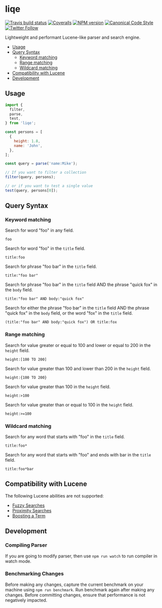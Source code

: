 # liqe

[![Travis build status](http://img.shields.io/travis/gajus/liqe/main.svg?style=flat-square)](https://app.travis-ci.com/github/gajus/liqe)
[![Coveralls](https://img.shields.io/coveralls/gajus/liqe.svg?style=flat-square)](https://coveralls.io/github/gajus/liqe)
[![NPM version](http://img.shields.io/npm/v/liqe.svg?style=flat-square)](https://www.npmjs.org/package/liqe)
[![Canonical Code Style](https://img.shields.io/badge/code%20style-canonical-blue.svg?style=flat-square)](https://github.com/gajus/canonical)
[![Twitter Follow](https://img.shields.io/twitter/follow/kuizinas.svg?style=social&label=Follow)](https://twitter.com/kuizinas)

Lightweight and performant Lucene-like parser and search engine.

* [Usage](#usage)
* [Query Syntax](#query-syntax)
  * [Keyword matching](#keyword-matching)
  * [Range matching](#range-matching)
  * [Wildcard matching](#wildcard-matching)
* [Compatibility with Lucene](#compatibility-with-lucene)
* [Development](#development)

## Usage

```js
import {
  filter,
  parse,
  test,
} from 'liqe';

const persons = [
  {
    height: 1.8,
    name: 'John',
  },
];

const query = parse('name:Mike');

// If you want to filter a collection
filter(query, persons);

// or if you want to test a single value
test(query, persons[0]);

```

## Query Syntax

### Keyword matching

Search for word "foo" in any field.

```
foo
```

Search for word "foo" in the `title` field.

```
title:foo
```

Search for phrase "foo bar" in the `title` field.

```
title:"foo bar"
```

Search for phrase "foo bar" in the `title` field AND the phrase "quick fox" in the `body` field.

```
title:"foo bar" AND body:"quick fox"
```

Search for either the phrase "foo bar" in the `title` field AND the phrase "quick fox" in the `body` field, or the word "fox" in the `title` field.

```
(title:"foo bar" AND body:"quick fox") OR title:fox
```

### Range matching

Search for value greater or equal to 100 and lower or equal to 200 in the `height` field.

```
height:[100 TO 200]
```

Search for value greater than 100 and lower than 200 in the `height` field.

```
height:{100 TO 200}
```

Search for value greater than 100 in the `height` field.

```
height:>100
```

Search for value greater than or equal to 100 in the `height` field.

```
height:>=100
```

### Wildcard matching

Search for any word that starts with "foo" in the `title` field.

```
title:foo*
```

Search for any word that starts with "foo" and ends with bar in the `title` field.

```
title:foo*bar
```

## Compatibility with Lucene

The following Lucene abilities are not supported:

* [Fuzzy Searches](https://lucene.apache.org/core/2_9_4/queryparsersyntax.html#Fuzzy%20Searches)
* [Proximity Searches](https://lucene.apache.org/core/2_9_4/queryparsersyntax.html#Proximity%20Searches)
* [Boosting a Term](https://lucene.apache.org/core/2_9_4/queryparsersyntax.html#Boosting%20a%20Term)

## Development

### Compiling Parser

If you are going to modify parser, then use `npm run watch` to run compiler in watch mode.

### Benchmarking Changes

Before making any changes, capture the current benchmark on your machine using `npm run benchmark`. Run benchmark again after making any changes. Before committing changes, ensure that performance is not negatively impacted.